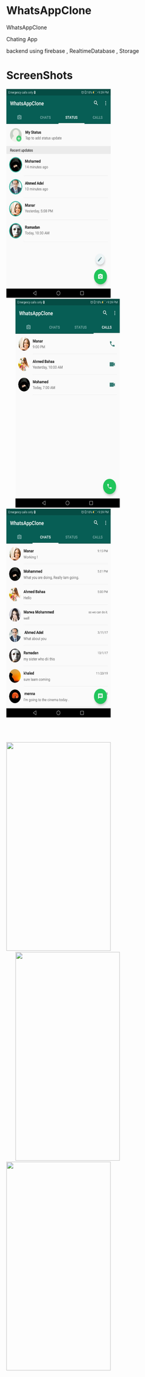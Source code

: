 # WhatsAppClone



WhatsAppClone 


Chating App

backend using firebase , RealtimeDatabase , Storage 


# ScreenShots





<img height=550 width=275 src="WhatsApp Image 2019-11-26 at 9.40.52 PM(1).jpeg"> 
<img height=550 width=275 src="WhatsApp Image 2019-11-26 at 9.40.52 PM(2).jpeg" hspace=24/>
<img height=550 width=275 src="WhatsApp Image 2019-11-26 at 9.40.52 PM.jpeg"/> 

<br><br>

<img height=550 width=275 src="WhatsApp Image 2019-09-22 at 6.51.10 PM.jpeg"><img height=550 width=275 src="WhatsApp Image 2019-09-22 at 6.49.20 PM.jpeg" hspace=24/><img height=550 width=275 src="WhatsApp Image 2019-09-22 at 6.49.49 PM.jpeg"/> 





